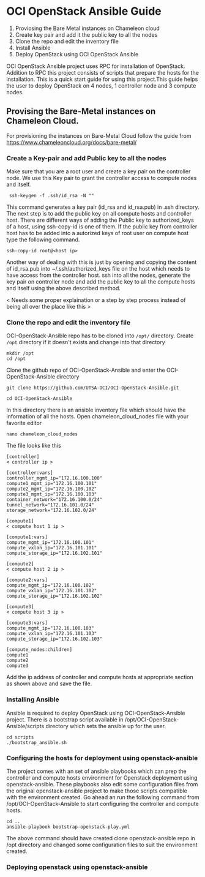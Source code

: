 # OCI OpenStack Ansible Guide

1. Proviosing the Bare Metal instances on Chameleon cloud 
2. Create key pair and add it the public key to all the nodes
3. Clone the repo and edit the inventory file
3. Install Ansible
4. Deploy OpenStack using OCI OpenStack Ansible

OCI OpenStack Ansible project uses RPC for installation of OpenStack. Addition to RPC this project consists of scripts that prepare the hosts for the installation. This is a quick start guide for using this project.This guide helps the user to deploy OpenStack on 4 nodes, 1 controller node and 3 compute nodes.  

## Provising the Bare-Metal instances on Chameleon Cloud.

For provisioning the instances on Bare-Metal Cloud follow the guide from https://www.chameleoncloud.org/docs/bare-metal/ 

### Create a Key-pair and add Public key to all the nodes
Make sure that you are a root user and create a key pair on the controller node. We use this Key pair to grant the controller access to compute nodes and itself. 
```
 ssh-keygen -f .ssh/id_rsa -N ""  
```
This command generates a key pair (id_rsa and id_rsa.pub) in .ssh directory. The next step is to add the public key on all compute hosts and controller host. There are different ways of adding the Public key to authorized_keys of a host, using ssh-copy-id is one of them. If the public key from controller host has to be added into a autorized keys of root user on compute host type the following command.
```
ssh-copy-id root@<host ip>
```
Another way of dealing with this is just by opening and copying the content of id_rsa.pub into ~/.ssh/authorized_keys file on the host which needs to have access from the controller host. ssh into all the nodes, generate the key pair on controller node and add the public key to all the compute hosts and itself using the above described method.

< Needs some proper explaination or a step by step process instead of being all over the place like this >

### Clone the repo and edit the inventory file
OCI-OpenStack-Ansible repo has to be cloned into ```/opt/``` directory. Create ```/opt``` directory if it doesn't exists and change into that directory
```
mkdir /opt
cd /opt
```
Clone the github repo of OCI-OpenStack-Ansible and enter the OCI-OpenStack-Ansible directory
```
git clone https://github.com/UTSA-OCI/OCI-OpenStack-Ansible.git

cd OCI-OpenStack-Ansible
```
In this directory there is an ansible inventory file which should have the information of all the hosts. Open chameleon_cloud_nodes file with your favorite editor
```
nano chameleon_cloud_nodes
```
The file looks like this
```
[controller]
< controller ip >

[controller:vars]
controller_mgmt_ip="172.16.100.100"
compute1_mgmt_ip="172.16.100.101"
compute2_mgmt_ip="172.16.100.102"
compute3_mgmt_ip="172.16.100.103"
container_network="172.16.100.0/24"
tunnel_network="172.16.101.0/24"
storage_network="172.16.102.0/24"

[compute1]
< compute host 1 ip >

[compute1:vars]
compute_mgmt_ip="172.16.100.101"
compute_vxlan_ip="172.16.101.101"
compute_storage_ip="172.16.102.101"

[compute2]
< compute host 2 ip >

[compute2:vars]
compute_mgmt_ip="172.16.100.102"
compute_vxlan_ip="172.16.101.102"
compute_storage_ip="172.16.102.102"

[compute3]
< compute host 3 ip >

[compute3:vars]
compute_mgmt_ip="172.16.100.103"
compute_vxlan_ip="172.16.101.103"
compute_storage_ip="172.16.102.103"

[compute_nodes:children]
compute1
compute2
compute3
```
Add the ip address of controller and compute hosts at appropriate section as shown above and save the file.

### Installing Ansible
Ansible is required to deploy OpenStack using OCI-OpenStack-Ansible project. There is a bootstrap script available in /opt/OCI-OpenStack-Ansible/scripts directory which sets the ansible up for the user.
```
cd scripts
./bootstrap_ansible.sh
```

### Configuring the hosts for deployment using openstack-ansible
The project comes with an set of ansible playbooks which can prep the controller and compute hosts environment for Openstack deployment using openstack-ansible. These playbooks also edit some configuration files from the original openstack-ansible project to make those scripts compatible with the environment created. Go ahead an run the following command from /opt/OCI-OpenStack-Ansible to start configuring the controller and compute hosts.
```
cd ..
ansible-playbook bootstrap-openstack-play.yml
```
The above command should have created clone openstack-ansible repo in /opt directory and changed some configuration files to suit the environment created.

### Deploying openstack using openstack-ansible 

```

```



